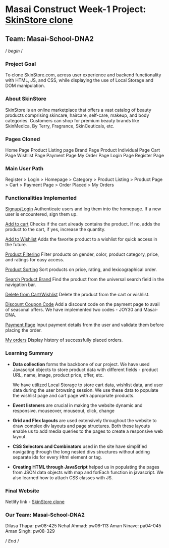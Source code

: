 # Masai Construct Week-1 Project: [SkinStore clone](https://idyllic-biscuit-d36106.netlify.app/an-skinstore/homepage/) 

## Team: Masai-School-DNA2 

/   *begin*   / 

### **Project Goal**

To clone SkinStore.com, across user experience and backend functionality with HTML, JS, and CSS, while displaying the use of Local Storage and DOM manipulation.

### **About SkinStore** 

SkinStore is an online marketplace that offers a vast catalog of beauty products comprising skincare, haircare, self-care, makeup, and body categories.
Customers can shop for premium beauty brands like SkinMedica, By Terry, Fragrance, SkinCeuticals, etc.

### **Pages Cloned**

Home Page
Product Listing page 
Brand Page 
Product Individual Page
Cart Page
Wishlist Page
Payment Page 
My Order Page 
Login Page
Register Page

### **Main User Path**

Register > Login > Homepage > Category > Product Listing  > Product Page > Cart > Payment Page > Order Placed > My Orders

### **Functionalities Implemented**

<ins>Signup/Login</ins> 
Authenticate users and log them into the homepage. If a new user is encountered, sign them up. 

<ins>Add to cart</ins> 
Checks if the cart already contains the product. If no, adds the product to the cart, if yes, increase the quantity.

<ins>Add to Wishlist</ins> 
Adds the favorite product to a wishlist for quick access in the future.

<ins>Product Filtering</ins> 
Filter products on gender, color, product category, price, and ratings for easy access.

<ins>Product Sorting</ins> 
Sort products on price, rating, and lexicographical order.

<ins>Search Product Brand</ins> 
Find the product from the universal search field in the navigation bar.

<ins>Delete from Cart/Wishlist</ins> 
Delete the product from the cart or wishlist.

<ins>Discount Coupon Code</ins>
Add a discount code on the payment page to avail of seasonal offers. We have implemented two codes - JOY30 and Masai-DNA.

<ins>Payment Page</ins>
Input payment details from the user and validate them before placing the order.

<ins>My orders</ins> 
Display history of successfully placed orders.

### **Learning Summary** 

* **Data collection** forms the backbone of our project. We have used Javascript objects to store product data with different fields - product URL, name, image, product price, offer, etc. 

    We have utilized Local Storage to store cart data, wishlist data, and user data during the user browsing session. We use these data to populate the wishlist page and cart page with appropriate products. 

* **Event listeners** are crucial in making the website dynamic and responsive. mouseover, mouseout, click, change  

* **Grid and Flex layouts** are used extensively throughout the website to draw complex div layouts and page structures. Both these layouts enable us to add media queries to the pages to create a responsive web layout.  

* **CSS Selectors and Combinators** used in the site have simplified navigating through the long nested divs structures without adding separate ids for every Html element or tag.     

* **Creating HTML through JavaScript** helped us in populating the pages from JSON data objects with map and forEach function in javascript. We also learned how to attach CSS classes with JS.  


### **Final Website** 

Netlify link - [SkinStore clone](https://idyllic-biscuit-d36106.netlify.app/an-skinstore/homepage/)
 
### **Our Team: Masai-School-DNA2**  

Dilasa Thapa: pw08-425
Nehal Ahmad: pw06-113
Aman Ninave: pa04-045
Aman Singh: pw08-329


/   *End*   /

